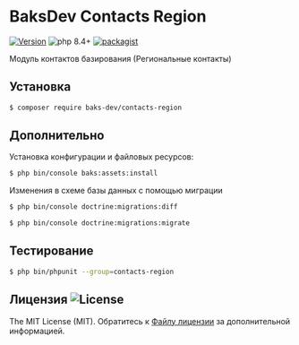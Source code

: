 # BaksDev Contacts Region

[![Version](https://img.shields.io/badge/version-7.2.13-blue)](https://github.com/baks-dev/contacts-region/releases)
![php 8.4+](https://img.shields.io/badge/php-min%208.4-red.svg)
[![packagist](https://img.shields.io/badge/packagist-green)](https://packagist.org/packages/baks-dev/contacts-region)

Модуль контактов базирования (Региональные контакты)

## Установка

``` bash
$ composer require baks-dev/contacts-region
```

## Дополнительно

Установка конфигурации и файловых ресурсов:

``` bash
$ php bin/console baks:assets:install
```

Изменения в схеме базы данных с помощью миграции

``` bash
$ php bin/console doctrine:migrations:diff

$ php bin/console doctrine:migrations:migrate
```


## Тестирование

``` bash
$ php bin/phpunit --group=contacts-region
```


## Лицензия ![License](https://img.shields.io/badge/MIT-green)

The MIT License (MIT). Обратитесь к [Файлу лицензии](LICENSE.md) за дополнительной информацией.
